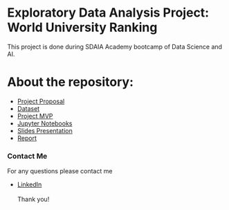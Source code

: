 # Exploratory Data Analysis Project: World University Ranking
This project is done during SDAIA Academy bootcamp of Data Science and AI.



# About the repository:
- [Project Proposal](https://github.com/Mashael999/NLP_Arabic-News-Articles/blob/main/Proposal/Proposal_Arabic%20News%20Articles.pdf)
- [Dataset](https://github.com/Mashael999/NLP-Arabic-News-Articles/tree/main/Dataset)
- [Project MVP](https://github.com/Mashael999/NLP-Arabic-News-Articles/tree/main/MVP)
- [Jupyter Notebooks](https://github.com/Mashael999/World-University-Ranking-EDA-Project/blob/main/Code/EDA-project.ipynb)
- [Slides Presentation](https://github.com/Mashael999/NLP-Arabic-News-Articles/tree/main/Presentation)
- [Report](https://github.com/Mashael999/NLP-Arabic-News-Articles/blob/main/Report/Report_Arabic%20News%20Articles.pdf)

### Contact Me
For any questions please contact me <br/>
- [LinkedIn](https://www.linkedin.com/in/mashael-a-56b884220/)
<br/><br/>
Thank you!
